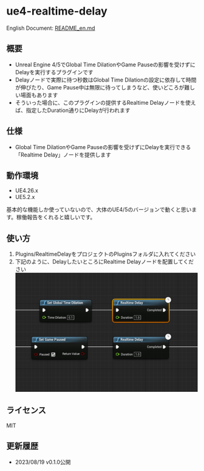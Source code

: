 # ue4-realtime-delay
English Document: [README_en.md](README_en.md)

## 概要
* Unreal Engine 4/5でGlobal Time DilationやGame Pauseの影響を受けずにDelayを実行するプラグインです
* Delayノードで実際に待つ秒数はGlobal Time Dilationの設定に依存して時間が伸びたり、Game Pause中は無限に待ってしまうなど、使いどころが難しい場面もあります
* そういった場合に、このプラグインの提供するRealtime Delayノードを使えば、指定したDuration通りにDelayが行われます

## 仕様

* Global Time DilationやGame Pauseの影響を受けずにDelayを実行できる「Realtime Delay」ノードを提供します

## 動作環境

* UE4.26.x
* UE5.2.x

基本的な機能しか使っていないので、大体のUE4/5のバージョンで動くと思います。稼働報告をくれると嬉しいです。

## 使い方

1. Plugins/RealtimeDelayをプロジェクトのPluginsフォルダに入れてください
1. 下記のように、DelayしたいところにRealtime Delayノードを配置してください
![](images/image.png)

## ライセンス
MIT

## 更新履歴
* 2023/08/19 v0.1.0公開

